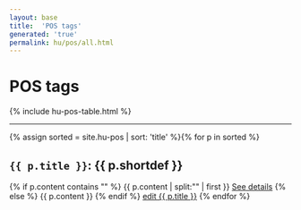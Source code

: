 ```yaml
---
layout: base
title:  'POS tags'
generated: 'true'
permalink: hu/pos/all.html
---
```


# POS tags

{% include hu-pos-table.html %}

----------

{% assign sorted = site.hu-pos | sort: 'title' %}{% for p in sorted %}
<a id="al-hu-pos/{{ p.title }}" class="al-dest"/>
<h2><code>{{ p.title }}</code>: {{ p.shortdef }}</h2>
{% if p.content contains "<!--details-->" %}    
{{ p.content | split:"<!--details-->" | first }}
<a href="{{ p.title }}" class="al-doc">See details</a>
{% else %}
{{ p.content }}
{% endif %}
<a href="{{ site.git_edit }}/{% if p.collection %}{{ p.relative_path }}{% else %}{{ p.path }}{% endif %}" target="#">edit {{ p.title }}</a>
{% endfor %}
